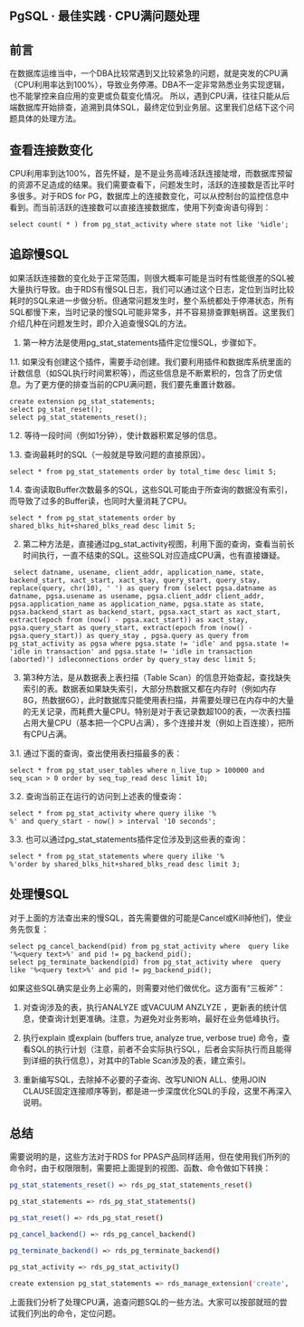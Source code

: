 ## PgSQL · 最佳实践 · CPU满问题处理


    
## 前言


在数据库运维当中，一个DBA比较常遇到又比较紧急的问题，就是突发的CPU满（CPU利用率达到100%），导致业务停滞。DBA不一定非常熟悉业务实现逻辑，也不能掌控来自应用的变更或负载变化情况。 所以，遇到CPU满，往往只能从后端数据库开始排查，追溯到具体SQL，最终定位到业务层。这里我们总结下这个问题具体的处理方法。  

## 查看连接数变化


CPU利用率到达100%，首先怀疑，是不是业务高峰活跃连接陡增，而数据库预留的资源不足造成的结果。我们需要查看下，问题发生时，活跃的连接数是否比平时多很多。对于RDS for PG，数据库上的连接数变化，可以从控制台的监控信息中看到。而当前活跃的连接数可以直接连接数据库，使用下列查询语句得到：  

```LANG
select count( * ) from pg_stat_activity where state not like '%idle';

```

## 追踪慢SQL


如果活跃连接数的变化处于正常范围，则很大概率可能是当时有性能很差的SQL被大量执行导致。由于RDS有慢SQL日志，我们可以通过这个日志，定位到当时比较耗时的SQL来进一步做分析。但通常问题发生时，整个系统都处于停滞状态，所有SQL都慢下来，当时记录的慢SQL可能非常多，并不容易排查罪魁祸首。这里我们介绍几种在问题发生时，即介入追查慢SQL的方法。  


1. 第一种方法是使用pg_stat_statements插件定位慢SQL，步骤如下。  


1.1. 如果没有创建这个插件，需要手动创建。我们要利用插件和数据库系统里面的计数信息（如SQL执行时间累积等），而这些信息是不断累积的，包含了历史信息。为了更方便的排查当前的CPU满问题，我们要先重置计数器。  

```LANG
create extension pg_stat_statements;
select pg_stat_reset();
select pg_stat_statements_reset();

```


1.2. 等待一段时间（例如1分钟），使计数器积累足够的信息。  


1.3. 查询最耗时的SQL（一般就是导致问题的直接原因）。  

```LANG
select * from pg_stat_statements order by total_time desc limit 5;

```


1.4. 查询读取Buffer次数最多的SQL，这些SQL可能由于所查询的数据没有索引，而导致了过多的Buffer读，也同时大量消耗了CPU。  

```LANG
select * from pg_stat_statements order by shared_blks_hit+shared_blks_read desc limit 5;

```


2. 第二种方法是，直接通过pg_stat_activity视图，利用下面的查询，查看当前长时间执行，一直不结束的SQL。这些SQL对应造成CPU满，也有直接嫌疑。  

```LANG
 select datname, usename, client_addr, application_name, state, backend_start, xact_start, xact_stay, query_start, query_stay, replace(query, chr(10), ' ') as query from (select pgsa.datname as datname, pgsa.usename as usename, pgsa.client_addr client_addr, pgsa.application_name as application_name, pgsa.state as state, pgsa.backend_start as backend_start, pgsa.xact_start as xact_start, extract(epoch from (now() - pgsa.xact_start)) as xact_stay, pgsa.query_start as query_start, extract(epoch from (now() - pgsa.query_start)) as query_stay , pgsa.query as query from pg_stat_activity as pgsa where pgsa.state != 'idle' and pgsa.state != 'idle in transaction' and pgsa.state != 'idle in transaction (aborted)') idleconnections order by query_stay desc limit 5;

```


3. 第3种方法，是从数据表上表扫描（Table Scan）的信息开始查起，查找缺失索引的表。数据表如果缺失索引，大部分热数据又都在内存时（例如内存8G，热数据6G），此时数据库只能使用表扫描，并需要处理已在内存中的大量的无关记录，而耗费大量CPU。特别是对于表记录数超100的表，一次表扫描占用大量CPU（基本把一个CPU占满），多个连接并发（例如上百连接），把所有CPU占满。  


3.1. 通过下面的查询，查出使用表扫描最多的表：  

```LANG
select * from pg_stat_user_tables where n_live_tup > 100000 and seq_scan > 0 order by seq_tup_read desc limit 10;

```

3.2. 查询当前正在运行的访问到上述表的慢查询：  

```LANG
select * from pg_stat_activity where query ilike '%
%' and query_start - now() > interval '10 seconds';

```

3.3. 也可以通过pg_stat_statements插件定位涉及到这些表的查询：  

```LANG
select * from pg_stat_statements where query ilike '%
%'order by shared_blks_hit+shared_blks_read desc limit 3;

```

## 处理慢SQL


对于上面的方法查出来的慢SQL，首先需要做的可能是Cancel或Kill掉他们，使业务先恢复：  

```LANG
select pg_cancel_backend(pid) from pg_stat_activity where  query like '%<query text>%' and pid != pg_backend_pid();
select pg_terminate_backend(pid) from pg_stat_activity where  query like '%<query text>%' and pid != pg_backend_pid();

```


如果这些SQL确实是业务上必需的，则需要对他们做优化。这方面有“三板斧”：  


1. 对查询涉及的表，执行ANALYZE 
或VACUUM ANZLYZE 
，更新表的统计信息，使查询计划更准确。注意，为避免对业务影响，最好在业务低峰执行。  


2. 执行explain <query text="">或explain (buffers true, analyze true, verbose true) <query text="">命令，查看SQL的执行计划（注意，前者不会实际执行SQL，后者会实际执行而且能得到详细的执行信息），对其中的Table Scan涉及的表，建立索引。</query></query>  


3. 重新编写SQL，去除掉不必要的子查询、改写UNION ALL、使用JOIN CLAUSE固定连接顺序等到，都是进一步深度优化SQL的手段，这里不再深入说明。  

## 总结


需要说明的是，这些方法对于RDS for PPAS产品同样适用，但在使用我们所列的命令时，由于权限限制，需要把上面提到的视图、函数、命令做如下转换：  

```bash
pg_stat_statements_reset() => rds_pg_stat_statements_reset()

pg_stat_statements => rds_pg_stat_statements()

pg_stat_reset() => rds_pg_stat_reset()

pg_cancel_backend() => rds_pg_cancel_backend()

pg_terminate_backend() => rds_pg_terminate_backend()

pg_stat_activity => rds_pg_stat_activity()

create extension pg_stat_statements => rds_manage_extension('create', 'pg_stat_statements')

```


上面我们分析了处理CPU满，追查问题SQL的一些方法。大家可以按部就班的尝试我们列出的命令，定位问题。  

